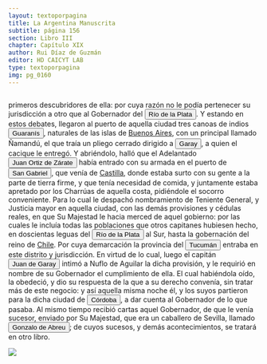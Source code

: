 ```yaml
---
layout: textoporpagina
title: La Argentina Manuscrita
subtitle: página 156
section: Libro III
chapter: Capítulo XIX
author: Rui Díaz de Guzmán
editor: HD CAICYT LAB
type: textoporpagina
img: pg_0160
---
```

<div class="row">
    <div class="column">
<p>primeros descubridores de ella: por cuya razón no le podía pertenecer su jurisdicción a otro que al Gobernador del <a href="https://recogito.pelagios.org/document/wzqxhk0h3vpikm/part/1/edit#f5d28602-1b95-42a6-ba79-4fab3f152a0b" target="_blank"><button class="balloon" data-balloon-pos="up" data-balloon-length="large" data-balloon="Refiere a la Provincia del Río de la Plata, un espacio creado a partir de las capitulaciones que firmó el primer adelantado Pedro de Mendoza con Carlos I en 1534.La misma limitaba al norte con los territorios otorgados a Diego de Almagro, ocupando una franja que se extendería entre el Mar del Sur y el Mar Océano Austral. La exploración y ocupación efectiva del terreno delimitarían el espacio de la provincia del Río de la Plata al sector atlántico y específicamente, al eje fluvial Paraná-Plata.">Río de la Plata</button></a>. Y estando en estos debates, llegaron al puerto de aquella ciudad tres canoas de indios <button class="balloon" data-balloon-pos="up" data-balloon-length="large" data-balloon="Refiere a Los guaraníes o avá, según su autodenominación étnica original (que significa &quot;ser humano&quot;), son un grupo de pueblos indígenas suramericanos que se ubican geográficamente en Paraguay, noreste de Argentina (en ciertas zonas de provincias de la Región del Litoral),​ sur y suroeste de Brasil (en los estados de Río Grande del Sur, Santa Catarina, Paraná y Mato Grosso del Sur) y sureste de Bolivia (en los departamentos de Tarija, Santa Cruz y Chuquisaca) y norte de Uruguay.El muy ">Guaranís</button>, naturales de las islas de <a href="https://recogito.pelagios.org/document/wzqxhk0h3vpikm/part/1/edit#4e4aeece-ba34-4f6f-8ec5-c491a6d3d603" target="_blank">Buenos Aires</a>, con un principal llamado Ñamandú, el que traía un pliego cerrado dirigido a <button class="balloon" data-balloon-pos="up" data-balloon-length="large" data-balloon="Juan de Garay (1528 - 1583) fue un hidalgo, explorador, conquistador y gobernante colonial español. Se destacó por su actuación en la gobernación del Río de la Plata y del Paraguay por haber sido el fundador de la ciudad de Santa Fe en 1573 en su primera ubicación, por lo cual fue asignado al año siguiente como su teniente de gobernador, para convertirse en 1577 en el teniente de gobernador general de Asunción. En 1580 fundó la ciudad de Buenos Aires, con el nombre de &quot;Ciudad de la Trinidad&quot;, en el lugar donde en 1536 Pedro de Mendoza había fundado un fuerte con el nombre de &quot; Real de Nuestra Señora Santa María del Buen Ayre&quot;.">Garay</button>, a quien el cacique le entregó. Y abriéndolo, halló que el Adelantado <button class="balloon" data-balloon-pos="up" data-balloon-length="large" data-balloon="Juan Ortiz de Zárate (Orduña de Vizcaya, Corona de Castilla, ca. 1515 - Asunción, gobernación del Río de la Plata y del Paraguay, 26 de enero de 1576) era un conquistador y colonizador español que reemplazó al gobernador Francisco Ortiz de Vergara, con sede en Asunción y que más tarde, en 1567, fuera nombrado tercer adelantado del Río de la Plata en forma interina por disposición del virrey del Perú, el licenciado Lope García de Castro, y confirmado para dos generaciones por el rey Felipe II de España.">Juan Ortiz de Zárate</button> había entrado con su armada en el puerto de <a href="https://recogito.pelagios.org/document/wzqxhk0h3vpikm/part/1/edit#5e211d6b-fb32-4079-8a75-3b5b55687bdb" target="_blank"><button class="balloon" data-balloon-pos="up" data-balloon-length="large" data-balloon="Se refiere a la isla del mismo nombre en la costa uruguaya frente a Colonia.">San Gabriel</button></a>, que venía de <a href="https://recogito.pelagios.org/document/wzqxhk0h3vpikm/part/1/edit#0ef389b5-8986-4872-b884-203f92eeb2f4" target="_blank">Castilla</a>, donde estaba surto con su gente a la parte de tierra firme, y que tenía necesidad de comida, y juntamente estaba apretado por los <persName xml:id="recogito-dc96e580-0a73-4496-9c0d-e1bebdef0665" ana="tribe">Charrúas</persName> de aquella costa, pidiéndole el socorro conveniente. Para lo cual le despachó nombramiento de Teniente General, y Justicia mayor en aquella ciudad, con las demás provisiones y cédulas reales, en que Su Majestad le hacia merced de aquel gobierno: por las cuales le incluía todas las poblaciones que otros capitanes hubiesen hecho, en doscientas leguas del <a href="https://recogito.pelagios.org/document/wzqxhk0h3vpikm/part/1/edit#2f863d13-be19-4d2b-bccd-47ec58d82426" target="_blank"><button class="balloon" data-balloon-pos="up" data-balloon-length="large" data-balloon="Refiere a la Provincia del Río de la Plata, un espacio creado a partir de las capitulaciones que firmó el primer adelantado Pedro de Mendoza con Carlos I en 1534.La misma limitaba al norte con los territorios otorgados a Diego de Almagro, ocupando una franja que se extendería entre el Mar del Sur y el Mar Océano Austral. La exploración y ocupación efectiva del terreno delimitarían el espacio de la provincia del Río de la Plata al sector atlántico y específicamente, al eje fluvial Paraná-Plata.">Río de la Plata</button></a> al Sur, hasta la gobernación del reino de <a href="https://recogito.pelagios.org/document/wzqxhk0h3vpikm/part/1/edit#5a7a91e5-abc7-4b15-a186-a16ecbd92787" target="_blank">Chile</a>. Por cuya demarcación la provincia del <a href="https://recogito.pelagios.org/document/wzqxhk0h3vpikm/part/1/edit#fade7dcc-8a9c-4884-b4c4-e85fb72f65e9" target="_blank"><button class="balloon" data-balloon-pos="up" data-balloon-length="large" data-balloon="Si bien la gobernación de Tucumán se establece en 1563, los territorios que la integraban (las actuales provincias argentinas de Tucumán, Jujuy, Salta, Santiago del Estero y Catamarca) ya habían sido objeto de conquista y colonización en la primera mitad del siglo XVI a partir de avanzadas provenientes de Asunción, Chile y Perú.">Tucumán</button></a> entraba en este distrito y jurisdicción. En virtud de lo cual, luego el capitán <button class="balloon" data-balloon-pos="up" data-balloon-length="large" data-balloon="Juan de Garay (1528 - 1583) fue un hidalgo, explorador, conquistador y gobernante colonial español. Se destacó por su actuación en la gobernación del Río de la Plata y del Paraguay por haber sido el fundador de la ciudad de Santa Fe en 1573 en su primera ubicación, por lo cual fue asignado al año siguiente como su teniente de gobernador, para convertirse en 1577 en el teniente de gobernador general de Asunción. En 1580 fundó la ciudad de Buenos Aires, con el nombre de &quot;Ciudad de la Trinidad&quot;, en el lugar donde en 1536 Pedro de Mendoza había fundado un fuerte con el nombre de &quot; Real de Nuestra Señora Santa María del Buen Ayre&quot;.">Juan de Garay</button> intimó a Nuflo de Aguilar la dicha provisión, y le requirió en nombre de su Gobernador el cumplimiento de ella. El cual habiéndola oído, la obedeció, y dio su respuesta de la que a su derecho convenía, sin tratar más de este negocio: y así aquella misma noche él, y los suyos partieron para la dicha ciudad de <a href="https://recogito.pelagios.org/document/wzqxhk0h3vpikm/part/1/edit#cc72b7d7-b93f-42ae-80f9-dfdbab436051" target="_blank"><button class="balloon" data-balloon-pos="up" data-balloon-length="large" data-balloon="Refiere a la ciudad de Córdoba (Argentina). La misma había sido fundada en 1573, pero 1577 fue trasladada a su ubicación actual sobre el río Suquía (en ese entonces, San Juan).">Córdoba</button></a>, a dar cuenta al Gobernador de lo que pasaba. Al mismo tiempo recibió cartas aquel Gobernador, de que le venía sucesor, enviado por Su Majestad, que era un caballero de Sevilla, llamado <button class="balloon" data-balloon-pos="up" data-balloon-length="large" data-balloon="Gonzalo de Abreu y Figueroa nació en Sevilla, España, en 1530. Descendía de una familia ilustre. Abreu fue el primer gobernador designado directamente por el rey Felipe II de España, mediante real cédula en 1570, para suceder a Francisco de Aguirre. Estaba casado con Violante de Céspedes. Tomó posesión del cargo en 1574.">Gonzalo de Abreu</button>; de cuyos sucesos, y demás acontecimientos, se tratará en otro libro.</p></div>

<div class="column">
<a href="{{site.baseurl}}/assets/img/argentina_manuscrita/{{page.img}}.jpg"><img src="{{site.baseurl}}/assets/img/argentina_manuscrita/{{page.img}}.jpg"></a>
</div>
</div>